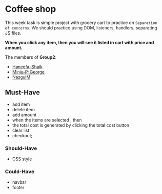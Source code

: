# Coffee shop

This week task is simple project with grocery cart to practice on `Separation of
concerns`. We should practice using DOM, listeners, handlers, separating JS files.

**When you click any item, then you will see it listed in cart with price and amount.**

The members of **Group2**:

- [Haneefa-Shaik](https://github.com/Haneefa-Shaik)
- [Minju-P-George](https://github.com/minjupgeorge)
- [NazgulM](https://github.com/NazgulM)

## Must-Have

- add item
- delete item
- add amount
- when the items are selected , then
- the total cost is generated by clicking the total cost button
- clear list
- checkout;

### Should-Have

- CSS style

### Could-Have

- navbar
- footer

